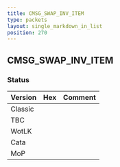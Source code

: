 ```yaml
---
title: CMSG_SWAP_INV_ITEM
type: packets
layout: single_markdown_in_list
position: 270
---
```


## CMSG_SWAP_INV_ITEM

### Status

Version | Hex | Comment
---------- | ---------- | ---------- 
Classic |  |  
TBC |  |  
WotLK |  |  
Cata |  |  
MoP |  |  